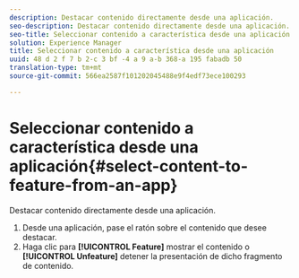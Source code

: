 ```yaml
---
description: Destacar contenido directamente desde una aplicación.
seo-description: Destacar contenido directamente desde una aplicación.
seo-title: Seleccionar contenido a característica desde una aplicación
solution: Experience Manager
title: Seleccionar contenido a característica desde una aplicación
uuid: 48 d 2 f 7 b 2-c 3 bf -4 a 9 a-b 368-a 195 fabadb 50
translation-type: tm+mt
source-git-commit: 566ea2587f101202045488e9f4edf73ece100293

---
```



# Seleccionar contenido a característica desde una aplicación{#select-content-to-feature-from-an-app}

Destacar contenido directamente desde una aplicación.

1. Desde una aplicación, pase el ratón sobre el contenido que desee destacar.
1. Haga clic para **[!UICONTROL Feature]** mostrar el contenido o **[!UICONTROL Unfeature]** detener la presentación de dicho fragmento de contenido.
